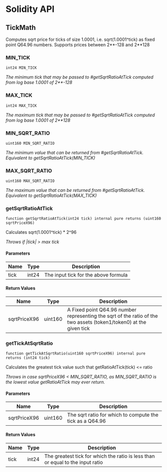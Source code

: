 # Solidity API

## TickMath

Computes sqrt price for ticks of size 1.0001, i.e. sqrt(1.0001^tick) as fixed point Q64.96 numbers. Supports
prices between 2**-128 and 2**128

### MIN_TICK

```solidity
int24 MIN_TICK
```

_The minimum tick that may be passed to #getSqrtRatioAtTick computed from log base 1.0001 of 2**-128_

### MAX_TICK

```solidity
int24 MAX_TICK
```

_The maximum tick that may be passed to #getSqrtRatioAtTick computed from log base 1.0001 of 2**128_

### MIN_SQRT_RATIO

```solidity
uint160 MIN_SQRT_RATIO
```

_The minimum value that can be returned from #getSqrtRatioAtTick. Equivalent to getSqrtRatioAtTick(MIN_TICK)_

### MAX_SQRT_RATIO

```solidity
uint160 MAX_SQRT_RATIO
```

_The maximum value that can be returned from #getSqrtRatioAtTick. Equivalent to getSqrtRatioAtTick(MAX_TICK)_

### getSqrtRatioAtTick

```solidity
function getSqrtRatioAtTick(int24 tick) internal pure returns (uint160 sqrtPriceX96)
```

Calculates sqrt(1.0001^tick) * 2^96

_Throws if |tick| > max tick_

#### Parameters

| Name | Type | Description |
| ---- | ---- | ----------- |
| tick | int24 | The input tick for the above formula |

#### Return Values

| Name | Type | Description |
| ---- | ---- | ----------- |
| sqrtPriceX96 | uint160 | A Fixed point Q64.96 number representing the sqrt of the ratio of the two assets (token1/token0) at the given tick |

### getTickAtSqrtRatio

```solidity
function getTickAtSqrtRatio(uint160 sqrtPriceX96) internal pure returns (int24 tick)
```

Calculates the greatest tick value such that getRatioAtTick(tick) <= ratio

_Throws in case sqrtPriceX96 < MIN_SQRT_RATIO, as MIN_SQRT_RATIO is the lowest value getRatioAtTick may
ever return._

#### Parameters

| Name | Type | Description |
| ---- | ---- | ----------- |
| sqrtPriceX96 | uint160 | The sqrt ratio for which to compute the tick as a Q64.96 |

#### Return Values

| Name | Type | Description |
| ---- | ---- | ----------- |
| tick | int24 | The greatest tick for which the ratio is less than or equal to the input ratio |

